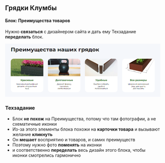 ## Грядки Клумбы

#### Блок: Преимущества товаров

Нужно **связаться** с дизайнером сайта и дать ему Техзадание **переделать** блок.

![](img/benefits-product.png)

### Техзадание

- Блок **не похож** на Преимущества, потому что там фотографии, а не схематичные иконки
- Из-за этого элементы блока похожи на **карточки товара** и вызывают желание **кликнуть**
- Он **мешает** восприятию и товаров, и самих преимуществ
- Поэтому нужно фото **поменять** на иконки
- и соответственно **переделать** весь дизайн этого блока, чтобы иконки смотрелись гармонично